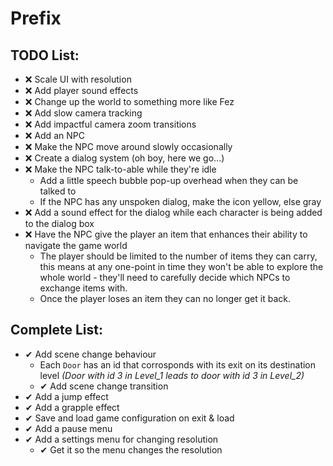 # Prefix

## TODO List:
* ❌ Scale UI with resolution
* ❌ Add player sound effects
* ❌ Change up the world to something more like Fez
* ❌ Add slow camera tracking
* ❌ Add impactful camera zoom transitions
* ❌ Add an NPC
* ❌ Make the NPC move around slowly occasionally
* ❌ Create a dialog system (oh boy, here we go...)
* ❌ Make the NPC talk-to-able while they're idle
  * Add a little speech bubble pop-up overhead when they can be talked to
  * If the NPC has any unspoken dialog, make the icon yellow, else gray
* ❌ Add a sound effect for the dialog while each character is being added to the dialog box
* ❌ Have the NPC give the player an item that enhances their ability to navigate the game world
  * The player should be limited to the number of items they can carry, this means at any one-point in time they won't be able to explore the whole world - they'll need to carefully decide which NPCs to exchange items with.
  * Once the player loses an item they can no longer get it back.

## Complete List:
* ✔ Add scene change behaviour
  * Each `Door` has an id that corrosponds with its exit on its destination level _(Door with id 3 in Level_1 leads to door with id 3 in Level_2)_
  * ✔ Add scene change transition
* ✔  Add a jump effect
* ✔  Add a grapple effect
* ✔  Save and load game configuration on exit & load
* ✔  Add a pause menu
* ✔ Add a settings menu for changing resolution
  * ✔ Get it so the menu changes the resolution
